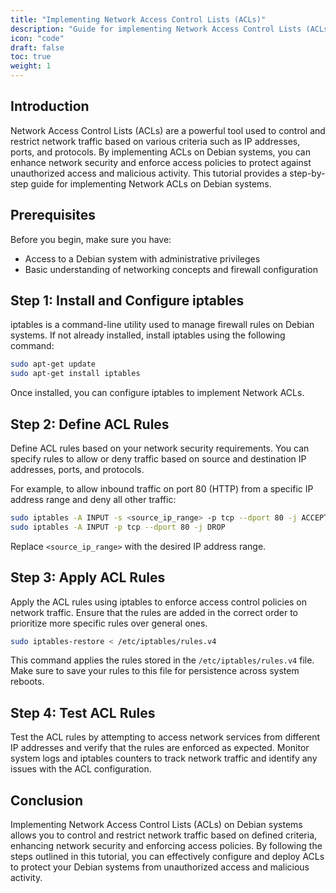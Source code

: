 ```yaml
---
title: "Implementing Network Access Control Lists (ACLs)"
description: "Guide for implementing Network Access Control Lists (ACLs) on Debian systems to control and restrict network traffic"
icon: "code"
draft: false
toc: true
weight: 1
---
```


## Introduction

Network Access Control Lists (ACLs) are a powerful tool used to control and restrict network traffic based on various criteria such as IP addresses, ports, and protocols. By implementing ACLs on Debian systems, you can enhance network security and enforce access policies to protect against unauthorized access and malicious activity. This tutorial provides a step-by-step guide for implementing Network ACLs on Debian systems.

## Prerequisites

Before you begin, make sure you have:

- Access to a Debian system with administrative privileges
- Basic understanding of networking concepts and firewall configuration

## Step 1: Install and Configure iptables

iptables is a command-line utility used to manage firewall rules on Debian systems. If not already installed, install iptables using the following command:

```bash
sudo apt-get update
sudo apt-get install iptables
```

Once installed, you can configure iptables to implement Network ACLs.

## Step 2: Define ACL Rules

Define ACL rules based on your network security requirements. You can specify rules to allow or deny traffic based on source and destination IP addresses, ports, and protocols.

For example, to allow inbound traffic on port 80 (HTTP) from a specific IP address range and deny all other traffic:

```bash
sudo iptables -A INPUT -s <source_ip_range> -p tcp --dport 80 -j ACCEPT
sudo iptables -A INPUT -p tcp --dport 80 -j DROP
```

Replace `<source_ip_range>` with the desired IP address range.

## Step 3: Apply ACL Rules

Apply the ACL rules using iptables to enforce access control policies on network traffic. Ensure that the rules are added in the correct order to prioritize more specific rules over general ones.

```bash
sudo iptables-restore < /etc/iptables/rules.v4
```

This command applies the rules stored in the `/etc/iptables/rules.v4` file. Make sure to save your rules to this file for persistence across system reboots.

## Step 4: Test ACL Rules

Test the ACL rules by attempting to access network services from different IP addresses and verify that the rules are enforced as expected. Monitor system logs and iptables counters to track network traffic and identify any issues with the ACL configuration.

## Conclusion

Implementing Network Access Control Lists (ACLs) on Debian systems allows you to control and restrict network traffic based on defined criteria, enhancing network security and enforcing access policies. By following the steps outlined in this tutorial, you can effectively configure and deploy ACLs to protect your Debian systems from unauthorized access and malicious activity.
